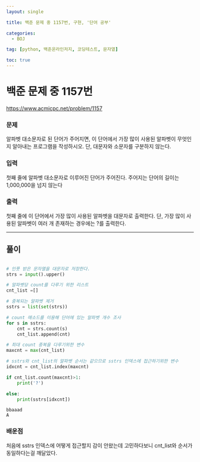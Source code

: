 ```yaml
---
layout: single

title: 백준 문제 중 1157번, 구현, '단어 공부'

categories:
  - BOJ

tag: [python, 백준온라인저지, 코딩테스트, 문자열]

toc: true
---
```



# 백준 문제 중 1157번
https://www.acmicpc.net/problem/1157

### 문제

알파벳 대소문자로 된 단어가 주어지면, 이 단어에서 가장 많이 사용된 알파벳이 무엇인지 알아내는 프로그램을 작성하시오. 단, 대문자와 소문자를 구분하지 않는다.

### 입력

첫째 줄에 알파벳 대소문자로 이루어진 단어가 주어진다. 주어지는 단어의 길이는 1,000,000을 넘지 않는다

### 출력

첫째 줄에 이 단어에서 가장 많이 사용된 알파벳을 대문자로 출력한다. 단, 가장 많이 사용된 알파벳이 여러 개 존재하는 경우에는 ?를 출력한다.

---
## 풀이

```python

# 인풋 받은 문자열을 대문자로 저장한다.
strs = input().upper()

# 알파벳당 count를 다루기 위한 리스트
cnt_list =[]

# 중복되는 알파벳 제거
sstrs = list(set(strs))

# count 매소드를 이용해 단어에 있는 알파벳 개수 조사
for s in sstrs:
    cnt = strs.count(s)
    cnt_list.append(cnt)

# 최대 count 중복을 다루기위한 변수
maxcnt = max(cnt_list)

# sstrs와 cnt_list의 알파벳 순서는 같으므로 sstrs 인덱스에 접근하기위한 변수
idxcnt = cnt_list.index(maxcnt)

if cnt_list.count(maxcnt)>1:
    print('?')

else:
    print(sstrs[idxcnt])
```

    bbaaad
    A


### 배운점

처음에 sstrs 인덱스에 어떻게 접근할지 감이 안왔는데 고민하다보니 cnt_list와 순서가 동일하다는걸 깨달았다.
